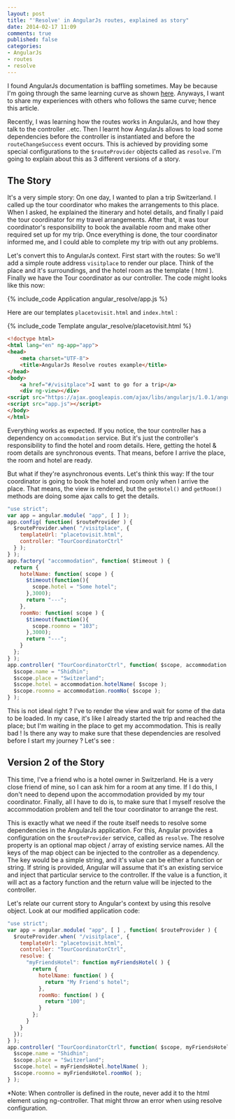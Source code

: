 ```yaml
---
layout: post
title: "'Resolve' in AngularJs routes, explained as story"
date: 2014-02-17 11:09
comments: true
published: false
categories: 
- AngularJs
- routes
- resolve
---
```


I found AngularJs documentation is baffling sometimes. May be because I'm going through the same learning curve as shown [here](http://www.bennadel.com/blog/2439-My-Experience-With-AngularJS-The-Super-heroic-JavaScript-MVW-Framework.htm). Anyways, I want to share my experiences with others who follows the same curve; hence this article.

Recently, I was learning how the routes works in AngularJs, and how they talk to the controller ..etc. Then I learnt how AngularJs allows to load some dependencies before the controller is instantiated and before the `routeChangeSuccess` event occurs. This is achieved by providing some special configurations to the `$routeProvider` objects called as `resolve`. I'm going to explain about this as 3 different versions of a story.

## The Story

It's a very simple story: On one day, I wanted to plan a trip Switzerland. I called up the tour coordinator who makes the arrangements to this place. When I asked, he explained the itinerary and hotel details, and finally I paid the tour coordinator for my travel arrangements. After that, it was tour coordinator's responsibility to book the available room and make other required set up for my trip. Once everything is done, the tour coordinator informed me, and I could able to complete my trip with out any problems.

Let's convert this to AngularJs context.  First start with the routes: So we'll add a simple route address `visitplace` to render our place. Think of the place and it's surroundings, and the hotel room as the template ( html ). Finally we have the Tour coordinator as our controller. The code might looks like this now:

{% include_code Application angular_resolve/app.js %}

Here are our templates `placetovisit.html` and `index.html` :

{% include_code Template angular_resolve/placetovisit.html %}

```html Index.html
<!doctype html>
<html lang="en" ng-app="app">
<head>
	<meta charset="UTF-8">
	<title>AngularJs Resolve routes example</title>
</head>
<body>
	<a href="#/visitplace">I want to go for a trip</a>
	<div ng-view></div>
<script src="https://ajax.googleapis.com/ajax/libs/angularjs/1.0.1/angular.min.js"></script>
<script src="app.js"></script>
</body>
</html>
```
Everything works as expected. If you notice, the tour controller has a dependency on `accommodation` service. But it's just the controller's responsibility to find the hotel and room details. Here, getting the hotel & room details are synchronous events. That means, before I arrive the place, the room and hotel are ready.

But what if they're asynchronous events. Let's think this way: If the tour coordinator is going to book the hotel and room only when I arrive the place. That means, the view is rendered, but the `getHotel()` and `getRoom()` methods are doing some ajax calls to get the details. 

```javascript
"use strict";
var app = angular.module( "app", [ ] );
app.config( function( $routeProvider ) {
  $routeProvider.when( "/visitplace", {
    templateUrl: "placetovisit.html",
    controller: "TourCoordinatorCtrl"
  } );
} );
app.factory( "accommodation", function( $timeout ) {
  return {
    hotelName: function( scope ) {
      $timeout(function(){
        scope.hotel = "Some hotel";
      },3000);
      return "---";
    },
    roomNo: function( scope ) {
      $timeout(function(){
        scope.roomno = "103";
      },3000);
      return "---";
    }
  };
} );
app.controller( "TourCoordinatorCtrl", function( $scope, accommodation ) {
  $scope.name = "Shidhin";
  $scope.place = "Switzerland";
  $scope.hotel = accommodation.hotelName( $scope );
  $scope.roomno = accommodation.roomNo( $scope );
} );
```
This is not ideal right ? I've to render the view and wait for some of the data to be loaded. In my case, it's like I already started the trip and reached the place; but I'm waiting in the place to get my accommodation. This is really bad ! Is there any way to make sure that these dependencies are resolved before I start my journey ? Let's see :

## Version 2 of the Story

This time, I've a friend who is a hotel owner in Switzerland. He is a very close friend of mine, so I can ask him for a room at any time. If I do this, I don't need to depend upon the accommodation provided by my tour coordinator. Finally, all I have to do is, to make sure that I myself resolve the accommodation problem and tell the tour coordinator to arrange the rest. 

This is exactly what we need if the route itself needs to resolve some dependencies in the AngularJs application. For this, Angular provides a configuration on the `$routeProvider` service, called as `resolve`.  The resolve property is an optional map object / array of existing service names. All the keys of the map object can be injected to the controller as a dependency. The key would be a simple string, and it's value can be either a function or string. If string is provided, Angular will assume that it's an existing service and inject that particular service to the controller. If the value is a function, it will act as a factory function and the return value will be injected to the controller. 

Let's relate our current story to Angular's context by using this resolve object. Look at our modified application code:

```javascript
"use strict";
var app = angular.module( "app", [ ] , function( $routeProvider ) {
  $routeProvider.when( "/visitplace", {
    templateUrl: "placetovisit.html",
    controller: "TourCoordinatorCtrl",
    resolve: {
      "myFriendsHotel": function myFriendsHotel( ) {
        return {
          hotelName: function( ) {
            return "My Friend's hotel";
          },
          roomNo: function( ) {
            return "100";
          }
        };
      }
    }
  });
} );
app.controller( "TourCoordinatorCtrl", function( $scope, myFriendsHotel ) {
  $scope.name = "Shidhin";
  $scope.place = "Switzerland";
  $scope.hotel = myFriendsHotel.hotelName( );
  $scope.roomno = myFriendsHotel.roomNo( );
} );
```
*Note: When controller is defined in the route, never add it to the html element using ng-controller. That might throw an error when using resolve configuration.




